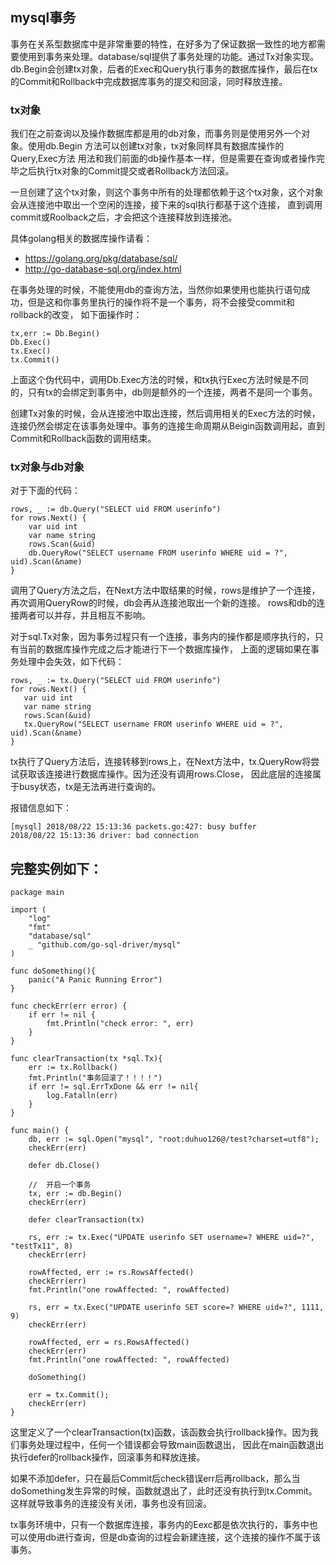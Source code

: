 ## mysql事务
事务在关系型数据库中是非常重要的特性，在好多为了保证数据一致性的地方都需要使用到事务来处理。database/sql提供了事务处理的功能。通过Tx对象实现。
db.Begin会创建tx对象，后者的Exec和Query执行事务的数据库操作，最后在tx的Commit和Rollback中完成数据库事务的提交和回滚，同时释放连接。

### tx对象
我们在之前查询以及操作数据库都是用的db对象，而事务则是使用另外一个对象。使用db.Begin 方法可以创建tx对象，tx对象同样具有数据库操作的Query,Exec方法
用法和我们前面的db操作基本一样，但是需要在查询或者操作完毕之后执行tx对象的Commit提交或者Rollback方法回滚。

一旦创建了这个tx对象，则这个事务中所有的处理都依赖于这个tx对象，这个对象会从连接池中取出一个空闲的连接，接下来的sql执行都基于这个连接，
直到调用commit或Roolback之后，才会把这个连接释放到连接池。

具体golang相关的数据库操作请看：
* https://golang.org/pkg/database/sql/
* http://go-database-sql.org/index.html

在事务处理的时候，不能使用db的查询方法，当然你如果使用也能执行语句成功，但是这和你事务里执行的操作将不是一个事务，将不会接受commit和rollback的改变，
如下面操作时：
```
tx,err := Db.Begin()
Db.Exec()
tx.Exec()
tx.Commit()
```
上面这个伪代码中，调用Db.Exec方法的时候，和tx执行Exec方法时候是不同的，只有tx的会绑定到事务中，db则是额外的一个连接，两者不是同一个事务。

创建Tx对象的时候，会从连接池中取出连接，然后调用相关的Exec方法的时候，连接仍然会绑定在该事务处理中。事务的连接生命周期从Beigin函数调用起，直到Commit和Rollback函数的调用结束。

### tx对象与db对象
对于下面的代码：
```
rows, _ := db.Query("SELECT uid FROM userinfo") 
for rows.Next() {
    var uid int
    var name string
    rows.Scan(&uid)
    db.QueryRow("SELECT username FROM userinfo WHERE uid = ?", uid).Scan(&name)
}
```
调用了Query方法之后，在Next方法中取结果的时候，rows是维护了一个连接，再次调用QueryRow的时候，db会再从连接池取出一个新的连接。
rows和db的连接两者可以并存，并且相互不影响。

对于sql.Tx对象，因为事务过程只有一个连接，事务内的操作都是顺序执行的，只有当前的数据库操作完成之后才能进行下一个数据库操作，
上面的逻辑如果在事务处理中会失效，如下代码：
```
rows, _ := tx.Query("SELECT uid FROM userinfo")
for rows.Next() {
   var uid int
   var name string
   rows.Scan(&uid)
   tx.QueryRow("SELECT username FROM userinfo WHERE uid = ?", uid).Scan(&name)
}
```
tx执行了Query方法后，连接转移到rows上，在Next方法中，tx.QueryRow将尝试获取该连接进行数据库操作。因为还没有调用rows.Close，
因此底层的连接属于busy状态，tx是无法再进行查询的。

报错信息如下：
```
[mysql] 2018/08/22 15:13:36 packets.go:427: busy buffer
2018/08/22 15:13:36 driver: bad connection
```
## 完整实例如下：
```
package main

import (
	"log"
	"fmt"
	"database/sql"
	_ "github.com/go-sql-driver/mysql"
)

func doSomething(){
	panic("A Panic Running Error")
}

func checkErr(err error) {
	if err != nil {
		fmt.Println("check error: ", err)
	}
}

func clearTransaction(tx *sql.Tx){
	err := tx.Rollback()
	fmt.Println("事务回滚了！！！！")
	if err != sql.ErrTxDone && err != nil{
		log.Fatalln(err)
	}
}

func main() {
	db, err := sql.Open("mysql", "root:duhuo126@/test?charset=utf8");
	checkErr(err)

	defer db.Close()

	//  开启一个事务
	tx, err := db.Begin()
	checkErr(err)

	defer clearTransaction(tx)
	
	rs, err := tx.Exec("UPDATE userinfo SET username=? WHERE uid=?", "testTx11", 8)
	checkErr(err)

	rowAffected, err := rs.RowsAffected()
	checkErr(err)
	fmt.Println("one rowAffected: ", rowAffected)

	rs, err = tx.Exec("UPDATE userinfo SET score=? WHERE uid=?", 1111, 9)
	checkErr(err)

	rowAffected, err = rs.RowsAffected()
	checkErr(err)
	fmt.Println("one rowAffected: ", rowAffected)

	doSomething()

	err = tx.Commit();
	checkErr(err)
}
```
这里定义了一个clearTransaction(tx)函数，该函数会执行rollback操作。因为我们事务处理过程中，任何一个错误都会导致main函数退出，
因此在main函数退出执行defer的rollback操作，回滚事务和释放连接。

如果不添加defer，只在最后Commit后check错误err后再rollback，那么当doSomething发生异常的时候，函数就退出了，此时还没有执行到tx.Commit。
这样就导致事务的连接没有关闭，事务也没有回滚。

tx事务环境中，只有一个数据库连接，事务内的Eexc都是依次执行的，事务中也可以使用db进行查询，但是db查询的过程会新建连接，这个连接的操作不属于该事务。
